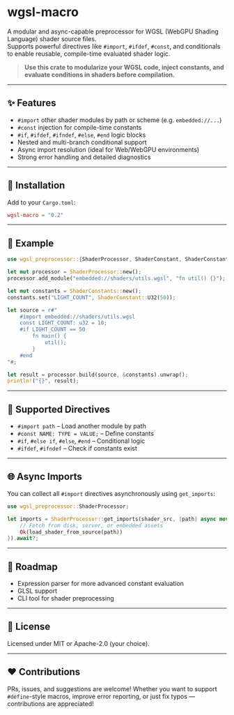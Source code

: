 # wgsl-macro

A modular and async-capable preprocessor for WGSL (WebGPU Shading Language) shader source files.\
Supports powerful directives like `#import`, `#ifdef`, `#const`, and conditionals to enable reusable, compile-time evaluated shader logic.

> **Use this crate to modularize your WGSL code, inject constants, and evaluate conditions in shaders before compilation.**

---

## ✨ Features

- `#import` other shader modules by path or scheme (e.g. `embedded://...`)
- `#const` injection for compile-time constants
- `#if`, `#ifdef`, `#ifndef`, `#else`, `#end` logic blocks
- Nested and multi-branch conditional support
- Async import resolution (ideal for Web/WebGPU environments)
- Strong error handling and detailed diagnostics

---

## 📆 Installation

Add to your `Cargo.toml`:

```toml
wgsl-macro = "0.2"
```

---

## 🧪 Example

```rust
use wgsl_preprocessor::{ShaderProcessor, ShaderConstant, ShaderConstants};

let mut processor = ShaderProcessor::new();
processor.add_module("embedded://shaders/utils.wgsl", "fn util() {}");

let mut constants = ShaderConstants::new();
constants.set("LIGHT_COUNT", ShaderConstant::U32(50));

let source = r#"
    #import embedded://shaders/utils.wgsl
    const LIGHT_COUNT: u32 = 10;
    #if LIGHT_COUNT == 50
        fn main() {
            util();
        }
    #end
"#;

let result = processor.build(source, &constants).unwrap();
println!("{}", result);
```

---

## 🔧 Supported Directives

- `#import path` – Load another module by path
- `#const NAME: TYPE = VALUE;` – Define constants
- `#if`, `#else if`, `#else`, `#end` – Conditional logic
- `#ifdef`, `#ifndef` – Check if constants exist

---

## 🌐 Async Imports

You can collect all `#import` directives asynchronously using `get_imports`:

```rust
use wgsl_preprocessor::ShaderProcessor;

let imports = ShaderProcessor::get_imports(shader_src, |path| async move {
    // Fetch from disk, server, or embedded assets
    Ok(load_shader_from_source(path))
}).await?;
```

---

## 🚧 Roadmap

- Expression parser for more advanced constant evaluation
- GLSL support
- CLI tool for shader preprocessing

---

## 📄 License

Licensed under MIT or Apache-2.0 (your choice).

---

## ❤️ Contributions

PRs, issues, and suggestions are welcome! Whether you want to support `#define`-style macros, improve error reporting, or just fix typos — contributions are appreciated!

